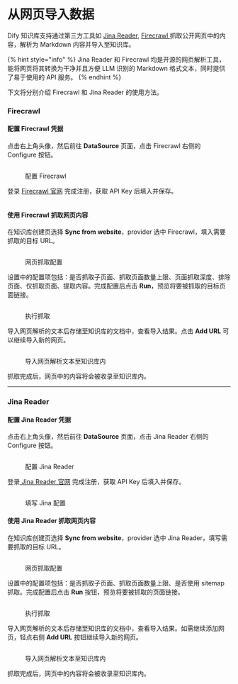 # 从网页导入数据

Dify 知识库支持通过第三方工具如 [Jina Reader](https://jina.ai/reader), [Firecrawl ](https://www.firecrawl.dev/)抓取公开网页中的内容，解析为 Markdown 内容并导入至知识库。

{% hint style="info" %}
Jina Reader 和 Firecrawl 均是开源的网页解析工具，能将网页将其转换为干净并且方便 LLM 识别的 Markdown 格式文本，同时提供了易于使用的 API 服务。
{% endhint %}

下文将分别介绍 Firecrawl 和 Jina Reader 的使用方法。

### Firecrawl

#### 配置 Firecrawl 凭据

点击右上角头像，然后前往 **DataSource** 页面，点击 Firecrawl 右侧的 Configure 按钮。

<figure><img src="../../.gitbook/assets/dataset-creation-step1(firecrawl).png" alt=""><figcaption><p>配置 Firecrawl</p></figcaption></figure>

登录 [Firecrawl 官网](https://www.firecrawl.dev/) 完成注册，获取 API Key 后填入并保存。

<figure><img src="../../.gitbook/assets/image (7) (1).png" alt=""><figcaption></figcaption></figure>

#### 使用 Firecrawl 抓取网页内容

在知识库创建页选择 **Sync from website**，provider 选中 Firecrawl，填入需要抓取的目标 URL。

<figure><img src="../../.gitbook/assets/dataset-creation-step3(firecrawl).png" alt=""><figcaption><p>网页抓取配置</p></figcaption></figure>

设置中的配置项包括：是否抓取子页面、抓取页面数量上限、页面抓取深度、排除页面、仅抓取页面、提取内容。完成配置后点击 **Run**，预览将要被抓取的目标页面链接。

<figure><img src="../../.gitbook/assets/image (2) (1) (1).png" alt=""><figcaption><p>执行抓取</p></figcaption></figure>

导入网页解析的文本后存储至知识库的文档中，查看导入结果。点击 **Add URL** 可以继续导入新的网页。

<figure><img src="../../.gitbook/assets/image (5) (1) (1).png" alt=""><figcaption><p>导入网页解析文本至知识库内</p></figcaption></figure>

抓取完成后，网页中的内容将会被收录至知识库内。

***

### Jina Reader

#### 配置 Jina Reader 凭据

点击右上角头像，然后前往 **DataSource** 页面，点击 Jina Reader 右侧的 Configure 按钮。

<figure><img src="../../.gitbook/assets/dataset-creation-step1(jina).png" alt=""><figcaption><p>配置 Jina Reader</p></figcaption></figure>

登录[ Jina Reader 官网](https://jina.ai/reader) 完成注册，获取 API Key 后填入并保存。

<figure><img src="../../.gitbook/assets/dataset-creation-step2(jina).png" alt=""><figcaption><p>填写 Jina 配置</p></figcaption></figure>

#### 使用  Jina Reader 抓取网页内容

在知识库创建页选择 **Sync from website**，provider 选中 Jina Reader，填写需要抓取的目标 URL。

<figure><img src="../../.gitbook/assets/dataset-creation-step3(jina).png" alt=""><figcaption><p>网页抓取配置</p></figcaption></figure>

设置中的配置项包括：是否抓取子页面、抓取页面数量上限、是否使用 sitemap 抓取。完成配置后点击 **Run** 按钮，预览将要被抓取的页面链接。

<figure><img src="../../.gitbook/assets/dataset-creation-step4(jina).png" alt=""><figcaption><p>执行抓取</p></figcaption></figure>

导入网页解析的文本后存储至知识库的文档中，查看导入结果。如需继续添加网页，轻点右侧 **Add URL** 按钮继续导入新的网页。

<figure><img src="../../.gitbook/assets/dataset-creation-step5(jina).png" alt=""><figcaption><p>导入网页解析文本至知识库内</p></figcaption></figure>

抓取完成后，网页中的内容将会被收录至知识库内。

